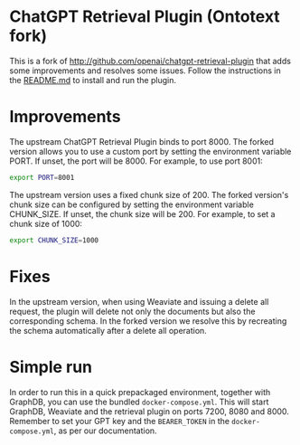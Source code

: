 # ChatGPT Retrieval Plugin (Ontotext fork)

This is a fork of http://github.com/openai/chatgpt-retrieval-plugin that adds some improvements and resolves
some issues. Follow the instructions in the [README.md](README.md) to install and run the plugin.

# Improvements

The upstream ChatGPT Retrieval Plugin binds to port 8000. The forked version allows you to use a custom port
by setting the environment variable PORT. If unset, the port will be 8000. For example, to use port 8001:

```bash
export PORT=8001
```

The upstream version uses a fixed chunk size of 200. The forked version's chunk size can be configured
by setting the environment variable CHUNK_SIZE. If unset, the chunk size will be 200. For example,
to set a chunk size of 1000:

```bash
export CHUNK_SIZE=1000
```

# Fixes

In the upstream version, when using Weaviate and issuing a delete all request, the plugin will delete not only
the documents but also the corresponding schema. In the forked version we resolve this by recreating the schema
automatically after a delete all operation.

# Simple run

In order to run this in a quick prepackaged environment, together with GraphDB, you can use the bundled
`docker-compose.yml`. This will start GraphDB, Weaviate and the retrieval plugin on ports 7200, 8080 and 8000.
Remember to set your GPT key and the `BEARER_TOKEN` in the `docker-compose.yml`, as per our documentation.